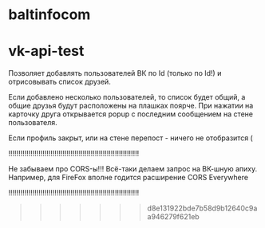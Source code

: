 # baltinfocom

# vk-api-test

Позволяет добавлять пользователей ВК по Id (только по Id!) и отрисовывать список друзей.

Если добавлено несколько пользователей, то список будет общий, а общие друзья будут расположены на плашках поярче. При нажатии на карточку друга открывается popup с последним сообщением на стене пользователя.

Если профиль закрыт, или на стене перепост - ничего не отобразится (

!!!!!!!!!!!!!!!!!!!!!!!!!!!!!!!!!!!!!!!!!!!!!!!!!!!!!!!!!!!!!!!!!

Не забываем про CORS-ы!!!
Всё-таки делаем запрос на ВК-шную апиху.
Например, для FireFox вполне годится расширение CORS Everywhere

!!!!!!!!!!!!!!!!!!!!!!!!!!!!!!!!!!!!!!!!!!!!!!!!!!!!!!!!!!!!!!!!!

>>>>>>> d8e131922bde7b58d9b12640c9aa946279f621eb

